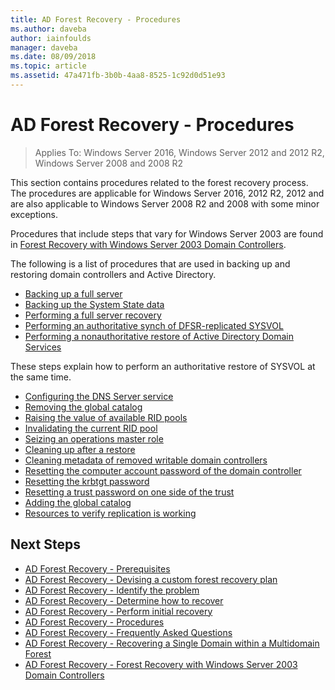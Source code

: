 ```yaml
---
title: AD Forest Recovery - Procedures
ms.author: daveba
author: iainfoulds
manager: daveba
ms.date: 08/09/2018
ms.topic: article
ms.assetid: 47a471fb-3b0b-4aa8-8525-1c92d0d51e93
---
```

# AD Forest Recovery - Procedures

>Applies To: Windows Server 2016, Windows Server 2012 and 2012 R2, Windows Server 2008 and 2008 R2

This section contains procedures related to the forest recovery process. The procedures are applicable for Windows Server 2016, 2012 R2, 2012 and are also applicable to Windows Server 2008 R2 and 2008 with some minor exceptions.

Procedures that include steps that vary for Windows Server 2003 are found in [Forest Recovery with Windows Server 2003 Domain Controllers](AD-Forest-Recovery-Windows-Server-2003.md).

The following is a list of procedures that are used in backing up and restoring domain controllers and Active Directory.

- [Backing up a full server](AD-Forest-Recovery-Backing-up-a-Full-Server.md)
- [Backing up the System State data](AD-Forest-Recovery-Backing-up-System-State.md)
- [Performing a full server recovery](AD-Forest-Recovery-Perform-a-Full-Recovery.md)
- [Performing an authoritative synch of DFSR-replicated SYSVOL](AD-Forest-Recovery-Authoritative-Recovery-SYSVOL.md)
- [Performing a nonauthoritative restore of Active Directory Domain Services](AD-Forest-Recovery-Nonauthoritative-Restore.md)

These steps explain how to perform an authoritative restore of SYSVOL at the same time.

- [Configuring the DNS Server service](AD-Forest-Recovery-Configure-DNS.md)
- [Removing the global catalog](AD-Forest-Recovery-Remove-GC.md)
- [Raising the value of available RID pools](AD-Forest-Recovery-Raise-RID-Pool.md)
- [Invalidating the current RID pool](AD-Forest-Recovery-Invaildate-RID-Pool.md)
- [Seizing an operations master role](AD-Forest-Recovery-Seizing-Operations-Master-Role.md)
- [Cleaning up after a restore](AD-Forest-Recovery-Cleanup.md)
- [Cleaning metadata of removed writable domain controllers](AD-Forest-Recovery-Cleaning-Metadata.md)
- [Resetting the computer account password of the domain controller](AD-Forest-Recovery-Reset-Computer-Account-DC.md)
- [Resetting the krbtgt password](AD-Forest-Recovery-Resetting-the-krbtgt-password.md)
- [Resetting a trust password on one side of the trust](AD-Forest-Recovery-Reset-Trust.md)
- [Adding the global catalog](AD-Forest-Recovery-Add-GC.md)
- [Resources to verify replication is working](AD-Forest-Recovery-Verify-Replication.md)

## Next Steps

- [AD Forest Recovery - Prerequisites](AD-Forest-Recovery-Prerequisties.md)
- [AD Forest Recovery - Devising a custom forest recovery plan](AD-Forest-Recovery-Devising-a-Plan.md)
- [AD Forest Recovery - Identify the problem](AD-Forest-Recovery-Identify-the-Problem.md)
- [AD Forest Recovery - Determine how to recover](AD-Forest-Recovery-Determine-how-to-Recover.md)
- [AD Forest Recovery - Perform initial recovery](AD-Forest-Recovery-Perform-initial-recovery.md)
- [AD Forest Recovery - Procedures](AD-Forest-Recovery-Procedures.md)
- [AD Forest Recovery - Frequently Asked Questions](AD-Forest-Recovery-FAQ.md)
- [AD Forest Recovery - Recovering a Single Domain within a Multidomain Forest](AD-Forest-Recovery-Single-Domain-in-Multidomain-Recovery.md)
- [AD Forest Recovery - Forest Recovery with Windows Server 2003 Domain Controllers](AD-Forest-Recovery-Windows-Server-2003.md)
